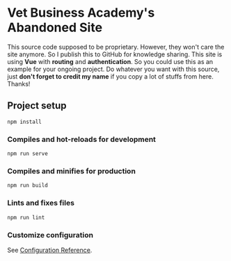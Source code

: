 # Vet Business Academy's Abandoned Site

This source code supposed to be proprietary. However, they won't care the site anymore. So I publish this to GitHub for knowledge sharing. This site is using **Vue** with **routing** and **authentication**. So you could use this as an example for your ongoing project. Do whatever you want with this source, just **don't forget to credit my name** if you copy a lot of stuffs from here. Thanks!

## Project setup

```
npm install
```

### Compiles and hot-reloads for development

```
npm run serve
```

### Compiles and minifies for production

```
npm run build
```

### Lints and fixes files

```
npm run lint
```

### Customize configuration

See [Configuration Reference](https://cli.vuejs.org/config/).
